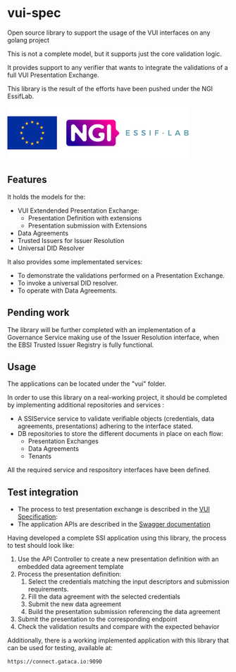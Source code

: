 # vui-spec

Open source library to support the usage of the VUI interfaces on any golang project

This is not a complete model, but it supports just the core validation logic.

It provides support to any verifier that wants to integrate the validations of a full VUI Presentation Exchange.

This library is the result of the efforts have been pushed under the NGI EssifLab.

![Essif Lab Logo](docs/essiflabLogo.png)

## Features

It holds the models for the:

- VUI Extendended Presentation Exchange:
  - Presentation Definition with extensions
  - Presentation submission with Extensions
- Data Agreements
- Trusted Issuers for Issuer Resolution
- Universal DID Resolver

It also provides some implementated services:

- To demonstrate the validations performed on a Presentation Exchange.
- To invoke a universal DID resolver.
- To operate with Data Agreements.

## Pending work

The library will be further completed with an implementation of a Governance Service making use of the Issuer Resolution interface, when the EBSI Trusted Issuer Registry is fully functional.

## Usage

The applications can be located under the "vui" folder.

In order to use this library on a real-working project, it should be completed by implementing additional repositories and services :

- A SSIService service to validate verifiable objects (credentials, data agreements, presentations) adhering to the interface stated.
- DB repositories to store the different documents in place on each flow:
  - Presentation Exchanges
  - Data Agreements
  - Tenants

All the required service and respository interfaces have been defined.

## Test integration

- The process to test presentation exchange is described in the [VUI Specification](https://gataca-io.github.io/vui/):
- The application APIs are described in the [Swagger documentation](https://gataca-io.github.io/vui-core/index.html)

Having developed a complete SSI application using this library, the process to test should look like:

1. Use the API Controller to create a new presentation definition with an embedded data agreement template
2. Process the presentation definition:
   1. Select the credentials matching the input descriptors and submission requirements.
   2. Fill the data agreement with the selected credentials
   3. Submit the new data agreement
   4. Build the presentation submission referencing the data agreement
3. Submit the presentation to the corresponding endpoint
4. Check the validation results and compare with the expected behavior

Additionally, there is a working implemented application with this library that can be used for testing, available at:

```
https://connect.gataca.io:9090
```
